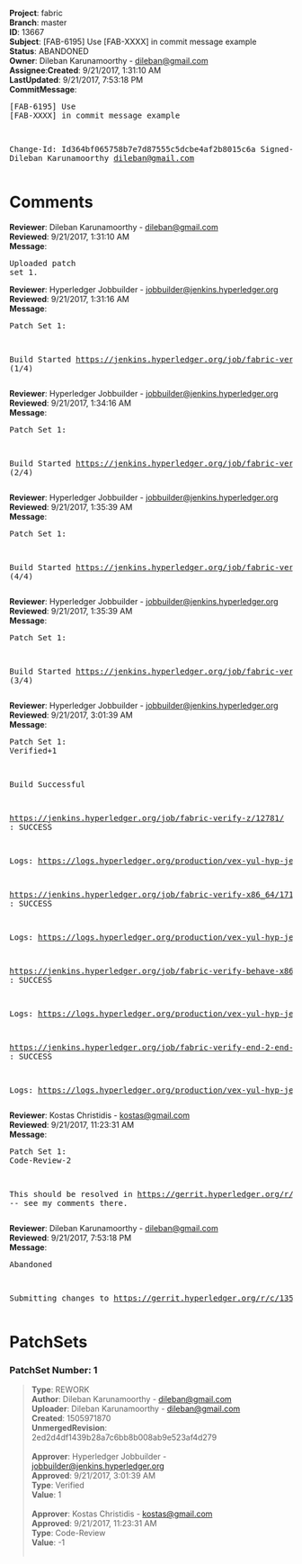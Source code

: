 <strong>Project</strong>: fabric</br><strong>Branch</strong>: master<br><strong>ID</strong>: 13667<br><strong>Subject</strong>: [FAB-6195] Use [FAB-XXXX] in commit message example<br><strong>Status</strong>: ABANDONED<br><strong>Owner</strong>: Dileban Karunamoorthy - dileban@gmail.com<br><strong>Assignee</strong>:<strong>Created</strong>: 9/21/2017, 1:31:10 AM<br><strong>LastUpdated</strong>: 9/21/2017, 7:53:18 PM<br><strong>CommitMessage</strong>:<br><pre>[FAB-6195] Use [FAB-XXXX] in commit message example

Change-Id: Id364bf065758b7e7d87555c5dcbe4af2b8015c6a
Signed-off-by: Dileban Karunamoorthy <dileban@gmail.com>
</pre><h1>Comments</h1><strong>Reviewer</strong>: Dileban Karunamoorthy - dileban@gmail.com<br><strong>Reviewed</strong>: 9/21/2017, 1:31:10 AM<br><strong>Message</strong>: <pre>Uploaded patch set 1.</pre><strong>Reviewer</strong>: Hyperledger Jobbuilder - jobbuilder@jenkins.hyperledger.org<br><strong>Reviewed</strong>: 9/21/2017, 1:31:16 AM<br><strong>Message</strong>: <pre>Patch Set 1:

Build Started https://jenkins.hyperledger.org/job/fabric-verify-z/12781/ (1/4)</pre><strong>Reviewer</strong>: Hyperledger Jobbuilder - jobbuilder@jenkins.hyperledger.org<br><strong>Reviewed</strong>: 9/21/2017, 1:34:16 AM<br><strong>Message</strong>: <pre>Patch Set 1:

Build Started https://jenkins.hyperledger.org/job/fabric-verify-x86_64/17132/ (2/4)</pre><strong>Reviewer</strong>: Hyperledger Jobbuilder - jobbuilder@jenkins.hyperledger.org<br><strong>Reviewed</strong>: 9/21/2017, 1:35:39 AM<br><strong>Message</strong>: <pre>Patch Set 1:

Build Started https://jenkins.hyperledger.org/job/fabric-verify-end-2-end-x86_64/8718/ (4/4)</pre><strong>Reviewer</strong>: Hyperledger Jobbuilder - jobbuilder@jenkins.hyperledger.org<br><strong>Reviewed</strong>: 9/21/2017, 1:35:39 AM<br><strong>Message</strong>: <pre>Patch Set 1:

Build Started https://jenkins.hyperledger.org/job/fabric-verify-behave-x86_64/11143/ (3/4)</pre><strong>Reviewer</strong>: Hyperledger Jobbuilder - jobbuilder@jenkins.hyperledger.org<br><strong>Reviewed</strong>: 9/21/2017, 3:01:39 AM<br><strong>Message</strong>: <pre>Patch Set 1: Verified+1

Build Successful 

https://jenkins.hyperledger.org/job/fabric-verify-z/12781/ : SUCCESS

Logs: https://logs.hyperledger.org/production/vex-yul-hyp-jenkins-1/fabric-verify-z/12781

https://jenkins.hyperledger.org/job/fabric-verify-x86_64/17132/ : SUCCESS

Logs: https://logs.hyperledger.org/production/vex-yul-hyp-jenkins-1/fabric-verify-x86_64/17132

https://jenkins.hyperledger.org/job/fabric-verify-behave-x86_64/11143/ : SUCCESS

Logs: https://logs.hyperledger.org/production/vex-yul-hyp-jenkins-1/fabric-verify-behave-x86_64/11143

https://jenkins.hyperledger.org/job/fabric-verify-end-2-end-x86_64/8718/ : SUCCESS

Logs: https://logs.hyperledger.org/production/vex-yul-hyp-jenkins-1/fabric-verify-end-2-end-x86_64/8718</pre><strong>Reviewer</strong>: Kostas Christidis - kostas@gmail.com<br><strong>Reviewed</strong>: 9/21/2017, 11:23:31 AM<br><strong>Message</strong>: <pre>Patch Set 1: Code-Review-2

This should be resolved in https://gerrit.hyperledger.org/r/c/13573/ -- see my comments there.</pre><strong>Reviewer</strong>: Dileban Karunamoorthy - dileban@gmail.com<br><strong>Reviewed</strong>: 9/21/2017, 7:53:18 PM<br><strong>Message</strong>: <pre>Abandoned

Submitting changes to   https://gerrit.hyperledger.org/r/c/13573/</pre><h1>PatchSets</h1><h3>PatchSet Number: 1</h3><blockquote><strong>Type</strong>: REWORK<br><strong>Author</strong>: Dileban Karunamoorthy - dileban@gmail.com<br><strong>Uploader</strong>: Dileban Karunamoorthy - dileban@gmail.com<br><strong>Created</strong>: 1505971870<br><strong>UnmergedRevision</strong>: 2ed2d4df1439b28a7c6bb8b008ab9e523af4d279<br><br><strong>Approver</strong>: Hyperledger Jobbuilder - jobbuilder@jenkins.hyperledger.org<br><strong>Approved</strong>: 9/21/2017, 3:01:39 AM<br><strong>Type</strong>: Verified<br><strong>Value</strong>: 1<br><br><strong>Approver</strong>: Kostas Christidis - kostas@gmail.com<br><strong>Approved</strong>: 9/21/2017, 11:23:31 AM<br><strong>Type</strong>: Code-Review<br><strong>Value</strong>: -1<br><br></blockquote>